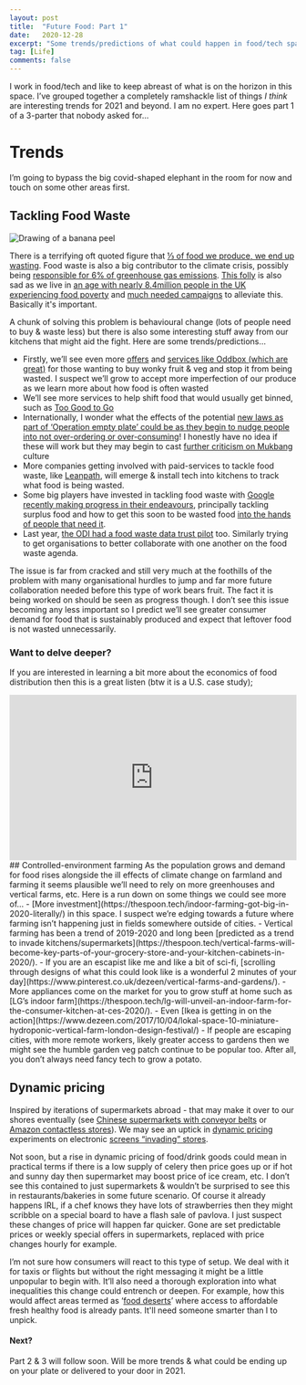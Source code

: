 ```yaml
---
layout: post
title:  "Future Food: Part 1"
date:   2020-12-28
excerpt: "Some trends/predictions of what could happen in food/tech space in 2021 and beyond"
tag: [Life]
comments: false
---
```

I work in food/tech and like to keep abreast of what is on the horizon in this space. I’ve grouped together a completely ramshackle list of things *I think* are interesting trends for 2021 and beyond. I am no expert. Here goes part 1 of a 3-parter that nobody asked for...

# Trends
I’m going to bypass the big covid-shaped elephant in the room for now and touch on some other areas first.

## Tackling Food Waste
![Drawing of a banana peel](https://raw.githubusercontent.com/ColinPattinson/colinpattinson.github.io/master/assets/img/banana.jpg)

There is a terrifying oft quoted figure that [⅓ of food we produce, we end up wasting](https://www.theguardian.com/global-development/2011/may/12/food-waste-fao-report-security-poor). Food waste is also a big contributor to the climate crisis, possibly being [responsible for 6% of greenhouse gas emissions](https://ourworldindata.org/food-waste-emissions). [This folly](https://www.vox.com/videos/2017/5/9/15594598/food-waste-dumbest-environmental) is also sad as we live in [an age with nearly 8.4million people in the UK experiencing food poverty](https://www.bigissue.com/latest/food-poverty-in-the-uk-the-causes-figures-and-solutions/) and [much needed campaigns](https://www.theguardian.com/education/2020/oct/28/marcus-rashford-petition-to-end-child-food-poverty-signed-by-over-1m-people) to alleviate this. Basically it's important.

A chunk of solving this problem is behavioural change (lots of people need to buy & waste less) but there is also some interesting stuff away from our kitchens that might aid the fight. Here are some trends/predictions… 
- Firstly, we’ll see even more [offers](https://groceries.morrisons.com/products/morrisons-wonky-vegetables-selection-box-392189011?) and [services like Oddbox (which are great)](https://www.oddbox.co.uk/) for those wanting to buy wonky fruit & veg and stop it from being wasted. I suspect we’ll grow to accept more imperfection of our produce as we learn more about how food is often wasted
- We’ll see more services to help shift food that would usually get binned, such as [Too Good to Go](https://toogoodtogo.co.uk/en-gb/blog/the-food-app-helping-you-save-the-planet)
- Internationally, I wonder what the effects of the potential [new laws as part of ‘Operation empty plate’ could be as they begin to nudge people into not over-ordering or over-consuming](https://www.theguardian.com/world/2020/dec/23/china-to-bring-in-law-against-food-waste-with-fines-for-promoting-overeating)! I honestly have no idea if these will work but they may begin to cast [further criticism on Mukbang](https://en.wikipedia.org/wiki/Mukbang) culture
- More companies getting involved with paid-services to tackle food waste, like [Leanpath](https://www.leanpath.com/), will emerge & install tech into kitchens to track what food is being wasted.
- Some big players have invested in tackling food waste with [Google recently making progress in their endeavours](https://www.fastcompany.com/90583360/google-has-created-2-new-tools-to-help-tackle-food-waste-and-hunger), principally tackling surplus food and how to get this soon to be wasted food [into the hands of people that need it](https://cloud.google.com/blog/products/data-analytics/how-industry-leaders-are-tackling-food-waste-and-food-insecurity). 
- Last year, [the ODI had a food waste data trust pilot](https://theodi.org/article/data-trusts-food-waste/) too. Similarly trying to get organisations to better collaborate with one another on the food waste agenda.

The issue is far from cracked and still very much at the foothills of the problem with many organisational hurdles to jump and far more future collaboration needed before this type of work bears fruit. The fact it is being worked on should be seen as progress though. I don’t see this issue becoming any less important so I predict we’ll see greater consumer demand for food that is sustainably produced and expect that leftover food is not wasted unnecessarily.

### Want to delve deeper?
If you are interested in learning a bit more about the economics of food distribution then this is a great listen (btw it is a U.S. case study);
<iframe src="https://www.npr.org/player/embed/565744083/565745495" width="100%" height="290" frameborder="0" scrolling="no" title="NPR embedded audio player"></iframe>
## Controlled-environment farming
As the population grows and demand for food rises alongside the ill effects of climate change on farmland and farming it seems plausible we’ll need to rely on more greenhouses and vertical farms, etc. Here is a run down on some things we could see more of…
- [More investment](https://thespoon.tech/indoor-farming-got-big-in-2020-literally/) in this space. I suspect we’re edging towards a future where farming isn’t happening just in fields somewhere outside of cities.
- Vertical farming has been a trend of 2019-2020 and long been [predicted as a trend to invade kitchens/supermarkets](https://thespoon.tech/vertical-farms-will-become-key-parts-of-your-grocery-store-and-your-kitchen-cabinets-in-2020/). 
- If you are an escapist like me and like a bit of sci-fi, [scrolling through designs of what this could look like is a wonderful 2 minutes of your day](https://www.pinterest.co.uk/dezeen/vertical-farms-and-gardens/). 
- More appliances come on the market for you to grow stuff at home such as [LG’s indoor farm](https://thespoon.tech/lg-will-unveil-an-indoor-farm-for-the-consumer-kitchen-at-ces-2020/).
- Even [Ikea is getting in on the action](https://www.dezeen.com/2017/10/04/lokal-space-10-miniature-hydroponic-vertical-farm-london-design-festival/)
- If people are escaping cities, with more remote workers, likely greater access to gardens then we might see the humble garden veg patch continue to be popular too. After all, you don’t always need fancy tech to grow a potato. 

## Dynamic pricing
Inspired by iterations of supermarkets abroad - that may make it over to our shores eventually (see [Chinese supermarkets with conveyor belts](https://www.cnbc.com/2018/08/30/inside-hema-alibabas-new-kind-of-superstore-robots-apps-and-more.html) or [Amazon contactless stores](https://www.theguardian.com/business/2018/jan/21/amazons-first-automated-store-opens-to-public-on-monday)). We may see an uptick in [dynamic pricing](https://en.wikipedia.org/wiki/Dynamic_pricing) experiments on electronic [screens “invading” stores](https://thespoon.tech/2021-food-tech-predictions-screens-invade-stores-and-commerce-goes-mobile/).

Not soon, but a rise in dynamic pricing of food/drink goods could mean in practical terms if there is a low supply of celery then price goes up or if hot and sunny day then supermarket may boost price of ice cream, etc. I don’t see this contained to just supermarkets & wouldn’t be surprised to see this in restaurants/bakeries in some future scenario. 
Of course it already happens IRL, if a chef knows they have lots of strawberries then they might scribble on a special board to have a flash sale of pavlova. I just suspect these changes of price will happen far quicker. Gone are set predictable prices or weekly special offers in supermarkets, replaced with price changes hourly for example. 

I’m not sure how consumers will react to this type of setup. We deal with it for taxis or flights but without the right messaging it might be a little unpopular to begin with. It’ll also need a thorough exploration into what inequalities this change could entrench or deepen. For example, how this would affect areas termed as ‘[food deserts](https://www.theguardian.com/society/2018/oct/12/more-than-a-million-uk-residents-live-in-food-deserts-says-study)’ where access to affordable fresh healthy food is already pants. It'll need someone smarter than I to unpick.

#### Next?
Part 2 & 3 will follow soon. Will be more trends & what could be ending up on your plate or delivered to your door in 2021.
